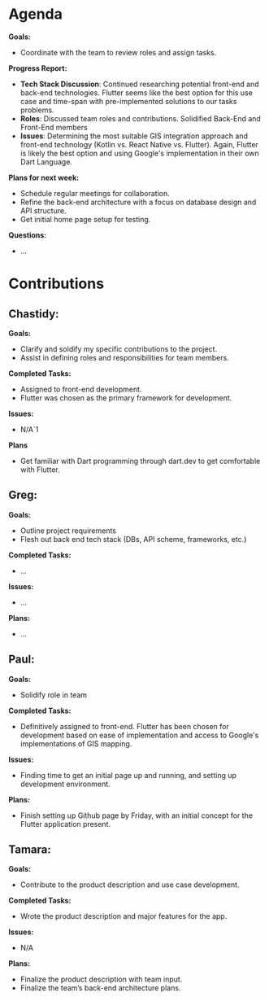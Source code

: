 # Agenda

**Goals:**
- Coordinate with the team to review roles and assign tasks. 

**Progress Report:**
- **Tech Stack Discussion**: Continued researching potential front-end and back-end technologies. Flutter seems like the best option for this use case and time-span with pre-implemented solutions to our tasks problems.
- **Roles**: Discussed team roles and contributions. Solidified Back-End and Front-End members
- **Issues**: Determining the most suitable GIS integration approach and front-end technology (Kotlin vs. React Native vs. Flutter). Again, Flutter is likely the best option and using Google's implementation in their own Dart Language.


**Plans for next week:**
- Schedule regular meetings for collaboration.
- Refine the back-end architecture with a focus on database design and API structure.
- Get initial home page setup for testing.

**Questions:**
- ...

# Contributions

## Chastidy: 
**Goals:**
- Clarify and soldify my specific contributions to the project.
- Assist in defining roles and responsibilities for team members.

**Completed Tasks:** 
- Assigned to front-end development.
- Flutter was chosen as the primary framework for development.

**Issues:** 
- N/A`1

**Plans** 
- Get familiar with Dart programming through dart.dev to get comfortable with Flutter.

## Greg: 
**Goals:**
- Outline project requirements
- Flesh out back end tech stack (DBs, API scheme, frameworks, etc.)

**Completed Tasks:**
- ...

**Issues:**
- ...

**Plans:**
- ...

## Paul: 
**Goals:**
- Solidify role in team

**Completed Tasks:**
- Definitively assigned to front-end. Flutter has been chosen for development based on ease of implementation and access to Google's implementations of GIS mapping.

**Issues:**
- Finding time to get an initial page up and running, and setting up development environment.

**Plans:**
- Finish setting up Github page by Friday, with an initial concept for the Flutter application present.

## Tamara:
**Goals:**
- Contribute to the product description and use case development.

**Completed Tasks:**
- Wrote the product description and major features for the app.

**Issues:**
- N/A

**Plans:**
- Finalize the product description with team input.
- Finalize the team’s back-end architecture plans.
